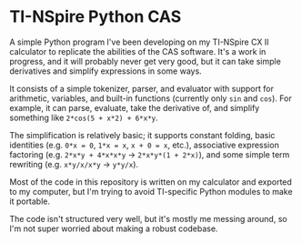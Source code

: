 # TI-NSpire Python CAS

A simple Python program I've been developing on my TI-NSpire CX II calculator to replicate the abilities of the CAS software. It's a work in progress, and it will probably never get very good, but it can take simple derivatives and simplify expressions in some ways.

It consists of a simple tokenizer, parser, and evaluator with support for arithmetic, variables, and built-in functions (currently only `sin` and `cos`). For example, it can parse, evaluate, take the derivative of, and simplify something like `2*cos(5 + x*2) + 6*x*y`.

The simplification is relatively basic; it supports constant folding, basic identities (e.g. `0*x = 0`, `1*x = x`, `x + 0 = x`, etc.), associative expression factoring (e.g. `2*x*y + 4*x*x*y` -> `2*x*y*(1 + 2*x)`), and some simple term rewriting (e.g. `x*y/x/x*y` -> `y*y/x`).

Most of the code in this repository is written on my calculator and exported to my computer, but I'm trying to avoid TI-specific Python modules to make it portable.

The code isn't structured very well, but it's mostly me messing around, so I'm not super worried about making a robust codebase.